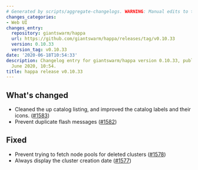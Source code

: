 ```yaml
---
# Generated by scripts/aggregate-changelogs. WARNING: Manual edits to this files will be overwritten.
changes_categories:
- Web UI
changes_entry:
  repository: giantswarm/happa
  url: https://github.com/giantswarm/happa/releases/tag/v0.10.33
  version: 0.10.33
  version_tag: v0.10.33
date: '2020-06-18T10:54:33'
description: Changelog entry for giantswarm/happa version 0.10.33, published on 18
  June 2020, 10:54.
title: happa release v0.10.33
---
```


## What's changed

- Cleaned the up catalog listing, and improved the catalog labels and their icons. ([#1583](https://github.com/giantswarm/happa/pull/1583))
- Prevent duplicate flash messages ([#1582](https://github.com/giantswarm/happa/pull/1582))

## Fixed

- Prevent trying to fetch node pools for deleted clusters ([#1578](https://github.com/giantswarm/happa/pull/1578))
- Always display the cluster creation date ([#1577](https://github.com/giantswarm/happa/pull/1577))


